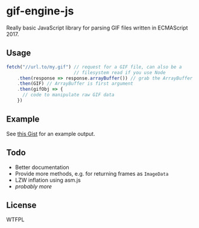 # gif-engine-js
Really basic JavaScript library for parsing GIF files written in
ECMAScript 2017.

## Usage
```javascript
fetch("//url.to/my.gif") // request for a GIF file, can also be a
                         // filesystem read if you use Node
    .then(response => response.arrayBuffer()) // grab the ArrayBuffer
    .then(GIF) // ArrayBuffer is first argument
    .then(gifObj => {
      // code to manipulate raw GIF data
    })
```

## Example
See [this Gist][1] for an example output.

## Todo
- Better documentation
- Provide more methods, e.g. for returning frames as `ImageData`
- LZW inflation using asm.js
- _probably more_

## License
WTFPL

[1]: https://gist.github.com/friendlyanon/2bf98ba6f15159590cf74502135f5c17
